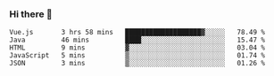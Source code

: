### Hi there 👋

<!--START_SECTION:waka-->

```text
Vue.js       3 hrs 58 mins   ███████████████████▓░░░░░   78.49 %
Java         46 mins         ████░░░░░░░░░░░░░░░░░░░░░   15.47 %
HTML         9 mins          ▓░░░░░░░░░░░░░░░░░░░░░░░░   03.04 %
JavaScript   5 mins          ▒░░░░░░░░░░░░░░░░░░░░░░░░   01.74 %
JSON         3 mins          ▒░░░░░░░░░░░░░░░░░░░░░░░░   01.26 %
```

<!--END_SECTION:waka-->

<!--
**Jonas-VanHaeken/Jonas-VanHaeken** is a ✨ _special_ ✨ repository because its `README.md` (this file) appears on your GitHub profile.

Here are some ideas to get you started:

- 🔭 I’m currently working on ...
- 🌱 I’m currently learning ...
- 👯 I’m looking to collaborate on ...
- 🤔 I’m looking for help with ...
- 💬 Ask me about ...
- 📫 How to reach me: ...
- 😄 Pronouns: ...
- ⚡ Fun fact: ...
-->
